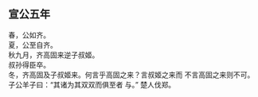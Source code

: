 ## 宣公五年

春，公如齐。  
夏，公至自齐。  
秋九月，齐高固来逆子叔姬。  
叔孙得臣卒。  
冬，齐高固及子叔姬来。何言乎高固之来？言叔姬之来而
不言高固之来则不可。子公羊子曰：“其诸为其双双而俱至者
与。”
楚人伐郑。  

